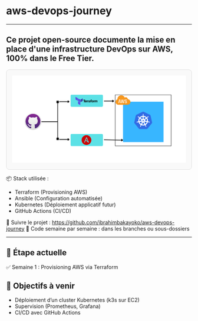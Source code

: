# aws-devops-journey
---

Ce projet open-source documente la mise en place d'une infrastructure DevOps sur AWS, 100% dans le Free Tier.
---
<div style="background-color:#f9f9f9; border:1px solid #ddd; padding:15px; text-align:center; border-radius:8px;">
  <img src="./docs/devopsjourney.png" alt="AWS DevOps Journey Architecture" style="max-width:100%; height:auto;"/>
</div>

📦 Stack utilisée :
- Terraform (Provisioning AWS)
- Ansible (Configuration automatisée)
- Kubernetes (Déploiement applicatif futur)
- GitHub Actions (CI/CD)

🔗 Suivre le projet : https://github.com/ibrahimbakayoko/aws-devops-journey 
📁 Code semaine par semaine : dans les branches ou sous-dossiers

---

## 📍 Étape actuelle
✅ Semaine 1 : Provisioning AWS via Terraform

## 📌 Objectifs à venir
- Déploiement d’un cluster Kubernetes (k3s sur EC2)
- Supervision (Prometheus, Grafana)
- CI/CD avec GitHub Actions
